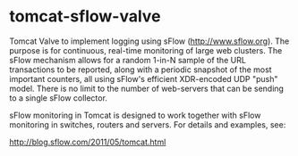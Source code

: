 # tomcat-sflow-valve
Tomcat Valve to implement logging using sFlow (http://www.sflow.org). The purpose is for continuous, real-time
monitoring of large web clusters. The sFlow mechanism allows for a random 1-in-N sample of the URL transactions
to be reported, along with a periodic snapshot of the most important counters, all using sFlow's efficient
XDR-encoded UDP "push" model. There is no limit to the number of web-servers that can be sending to a single
sFlow collector.

sFlow monitoring in Tomcat is designed to work together with sFlow monitoring in switches, routers and servers.
For details and examples, see:

http://blog.sflow.com/2011/05/tomcat.html
